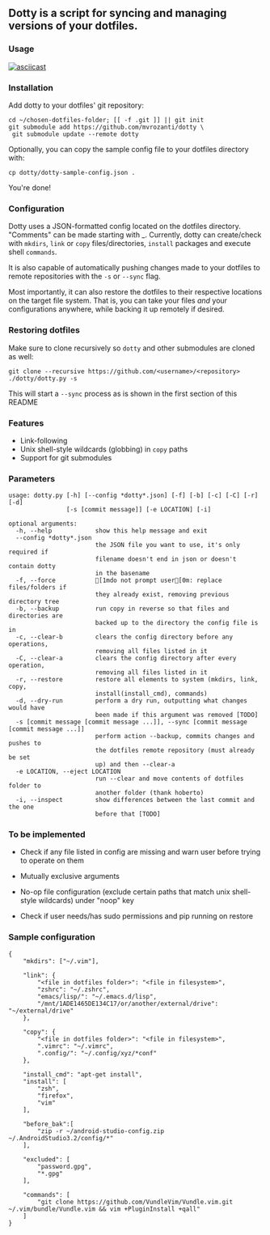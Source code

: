 ## Dotty is a script for syncing and managing versions of your dotfiles.

### Usage
[![asciicast](https://asciinema.org/a/200410.png)](https://asciinema.org/a/200410)

### Installation
  Add dotty to your dotfiles' git repository:

    cd ~/chosen-dotfiles-folder; [[ -f .git ]] || git init
    git submodule add https://github.com/mvrozanti/dotty \
     git submodule update --remote dotty

  Optionally, you can copy the sample config file to your dotfiles directory with:

    cp dotty/dotty-sample-config.json .

You're done!

### Configuration
  Dotty uses a JSON-formatted config located on the dotfiles directory. "Comments" can be made starting with \_.
  Currently, dotty can create/check with `mkdirs`, `link` or `copy` files/directories, `install` packages and execute shell `commands`.

  It is also capable of automatically pushing changes made to your dotfiles to remote repositories with the `-s` or `--sync` flag.

  Most importantly, it can also restore the dotfiles to their respective locations on the target file system. That is, you can take your files *and* your configurations anywhere, while backing it up remotely if desired.

### Restoring dotfiles
  Make sure to clone recursively so `dotty` and other submodules are cloned as well:

    git clone --recursive https://github.com/<username>/<repository>
    ./dotty/dotty.py -s

  This will start a `--sync` process as is shown in the first section of this README


### Features
- Link-following
- Unix shell-style wildcards (globbing) in `copy` paths
- Support for git submodules

### Parameters

    usage: dotty.py [-h] [--config *dotty*.json] [-f] [-b] [-c] [-C] [-r] [-d]
                    [-s [commit message]] [-e LOCATION] [-i]

    optional arguments:
      -h, --help            show this help message and exit
      --config *dotty*.json
                            the JSON file you want to use, it's only required if
                            filename doesn't end in json or doesn't contain dotty
                            in the basename
      -f, --force           [1mdo not prompt user[0m: replace files/folders if
                            they already exist, removing previous directory tree
      -b, --backup          run copy in reverse so that files and directories are
                            backed up to the directory the config file is in
      -c, --clear-b         clears the config directory before any operations,
                            removing all files listed in it
      -C, --clear-a         clears the config directory after every operation,
                            removing all files listed in it
      -r, --restore         restore all elements to system (mkdirs, link, copy,
                            install(install_cmd), commands)
      -d, --dry-run         perform a dry run, outputting what changes would have
                            been made if this argument was removed [TODO]
      -s [commit message [commit message ...]], --sync [commit message [commit message ...]]
                            perform action --backup, commits changes and pushes to
                            the dotfiles remote repository (must already be set
                            up) and then --clear-a
      -e LOCATION, --eject LOCATION
                            run --clear and move contents of dotfiles folder to
                            another folder (thank hoberto)
      -i, --inspect         show differences between the last commit and the one
                            before that [TODO]

### To be implemented

 - Check if any file listed in config are missing and warn user before trying to operate on them

 - Mutually exclusive arguments

 - No-op file configuration (exclude certain paths that match unix shell-style wildcards) under "noop" key

 - Check if user needs/has sudo permissions and pip running on restore

### Sample configuration

    {
        "mkdirs": ["~/.vim"],

        "link": {
            "<file in dotfiles folder>": "<file in filesystem>",
            "zshrc": "~/.zshrc",
            "emacs/lisp/": "~/.emacs.d/lisp",
            "/mnt/1ADE1465DE134C17/or/another/external/drive": "~/external/drive"
        },

        "copy": {
            "<file in dotfiles folder>": "<file in filesystem>",
            ".vimrc": "~/.vimrc",
            ".config/": "~/.config/xyz/*conf"
        },

        "install_cmd": "apt-get install",
        "install": [
            "zsh",
            "firefox",
            "vim"
        ],

        "before_bak":[
            "zip -r ~/android-studio-config.zip ~/.AndroidStudio3.2/config/*"
        ],

        "excluded": [
            "password.gpg",
            "*.gpg"
        ],

        "commands": [
            "git clone https://github.com/VundleVim/Vundle.vim.git ~/.vim/bundle/Vundle.vim && vim +PluginInstall +qall"
        ]
    }

